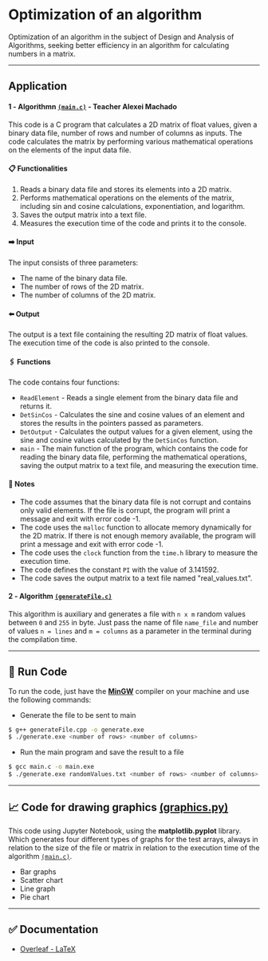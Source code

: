 # Optimization of an algorithm
Optimization of an algorithm in the subject of Design and Analysis of Algorithms, seeking better efficiency in an algorithm for calculating numbers in a matrix.

----------------------
## Application

#### 1️ - Algorithmn [`(main.c)`](https://github.com/brunofaria27/optimization-of-an-algorithm/blob/main/main.c) -  Teacher Alexei Machado
This code is a C program that calculates a 2D matrix of float values, given a binary data file, number of rows and number of columns as inputs. The code calculates the matrix by performing various mathematical operations on the elements of the input data file.

#### 📋 Functionalities
1. Reads a binary data file and stores its elements into a 2D matrix.
2. Performs mathematical operations on the elements of the matrix, including sin and cosine calculations, exponentiation, and logarithm.
3. Saves the output matrix into a text file.
4. Measures the execution time of the code and prints it to the console.

#### ➡️ Input
The input consists of three parameters:
- The name of the binary data file.
- The number of rows of the 2D matrix.
- The number of columns of the 2D matrix.

#### ⬅️ Output
The output is a text file containing the resulting 2D matrix of float values. The execution time of the code is also printed to the console.

#### 🖇 Functions
The code contains four functions:

- `ReadElement` - Reads a single element from the binary data file and returns it.
- `DetSinCos` - Calculates the sine and cosine values of an element and stores the results in the pointers passed as parameters.
- `DetOutput` - Calculates the output values for a given element, using the sine and cosine values calculated by the `DetSinCos` function.
- `main` - The main function of the program, which contains the code for reading the binary data file, performing the mathematical operations, saving the output matrix to a text file, and measuring the execution time.

#### 📒 Notes
- The code assumes that the binary data file is not corrupt and contains only valid elements. If the file is corrupt, the program will print a message and exit with error code -1.
- The code uses the `malloc` function to allocate memory dynamically for the 2D matrix. If there is not enough memory available, the program will print a message and exit with error code -1.
- The code uses the `clock` function from the `time.h` library to measure the execution time.
- The code defines the constant `PI` with the value of 3.141592.
- The code saves the output matrix to a text file named "real_values.txt".

#### 2️ - Algorithm [`(generateFile.c)`](https://github.com/brunofaria27/optimization-of-an-algorithm/blob/main/generateFile.c)
This algorithm is auxiliary and generates a file with `n x m` random values between `0` and `255` in byte. Just pass the name of file `name_file` and number of values `n = lines` and `m = columns` as a parameter in the terminal during the compilation time.

-------------------

## 🚀 Run Code
To run the code, just have the [**MinGW**](https://sourceforge.net/projects/mingw/) compiler on your machine and use the following commands:

- Generate the file to be sent to main 
```bash 
$ g++ generateFile.cpp -o generate.exe
$ ./generate.exe <number of rows> <number of columns>
````
- Run the main program and save the result to a file
```bash 
$ gcc main.c -o main.exe
$ ./generate.exe randomValues.txt <number of rows> <number of columns>
````

-------------------

## 📈 Code for drawing graphics [**(graphics.py)**](https://github.com/brunofaria27/optimization-of-an-algorithm/blob/main/graphics.py)
This code using Jupyter Notebook, using the **matplotlib.pyplot** library. Which generates four different types of graphs for the test arrays, always in relation to the size of the file or matrix in relation to the execution time of the algorithm [`(main.c)`](https://github.com/brunofaria27/optimization-of-an-algorithm/blob/main/main.c).
- Bar graphs
- Scatter chart
- Line graph
- Pie chart

-------------------

## ✅ Documentation

- [Overleaf - LaTeX](https://www.overleaf.com/9187317886mpsccnsjrvyt)